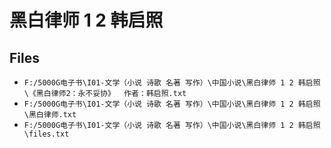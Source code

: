 # 黑白律师 1 2 韩启照

## Files

- `F:/5000G电子书\I01-文学（小说 诗歌 名著 写作）\中国小说\黑白律师 1 2 韩启照\《黑白律师2：永不妥协》  作者：韩启照.txt`
- `F:/5000G电子书\I01-文学（小说 诗歌 名著 写作）\中国小说\黑白律师 1 2 韩启照\黑白律师.txt`
- `F:/5000G电子书\I01-文学（小说 诗歌 名著 写作）\中国小说\黑白律师 1 2 韩启照\files.txt`
